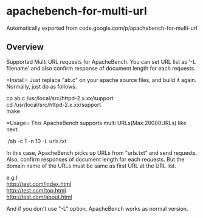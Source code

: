# apachebench-for-multi-url
Automatically exported from code.google.com/p/apachebench-for-multi-url

## Overview
Supported Multi URL requests for ApacheBench. You can set URL list as '-L filename' and 
also confirm response of document length for each requests. 

=Install= 
Just replace "ab.c" on your apache source files, and build it again. Normally, just do as follows.

 cp ab.c /usr/local/src/httpd-2.x.xx/support<br>
 cd /usr/local/src/httpd-2.x.xx/support<br>
 make

=Usage=
This ApacheBench supports multi URLs(Max:20000URLs) like next. 

  ./ab -c 1 -n 10 -L urls.txt 

In this case, ApacheBench picks up URLs from "urls.txt" and send requests. Also, confirm responses of document length for each requests. But the domain name of the URLs must be same as first URL at the URL list. 

  e.g.)<br>
  http://test.com/index.html <br> 
  http://test.com/top.html <br>
  http://test.com/about.html <br> 

And if you don't use "-L" option, ApacheBench works as normal version. 
